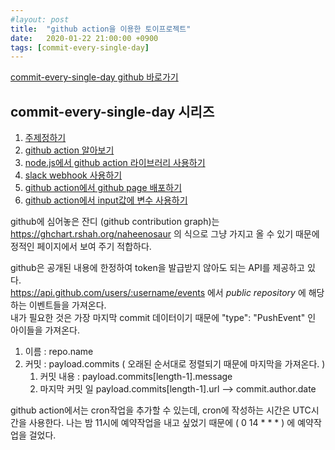 ```yaml
---
#layout: post
title:  "github action을 이용한 토이프로젝트"
date:   2020-01-22 21:00:00 +0900
tags: [commit-every-single-day]
---
```


[commit-every-single-day github 바로가기]()

## commit-every-single-day 시리즈
1. [주제정하기]()  
2. [github action 알아보기]()  
3. [node.js에서 github action 라이브러리 사용하기]()  
4. [slack webhook 사용하기]()  
5. [github action에서 github page 배포하기]()  
6. [github action에서 input값에 변수 사용하기]()  


github에 심어놓은 잔디 (github contribution graph)는   
https://ghchart.rshah.org/naheenosaur 의 식으로 그냥 가지고 올 수 있기 때문에 정적인 페이지에서 보여 주기 적합하다.

github은 공개된 내용에 한정하여 token을 발급받지 않아도 되는 API를 제공하고 있다.  
https://api.github.com/users/:username/events 에서 _public repository_ 에 해당하는 이벤트들을 가져온다.  
내가 필요한 것은 가장 마지막 commit 데이터이기 때문에 "type": "PushEvent" 인 아이들을 가져온다.  
1. 이름 : repo.name
2. 커밋 : payload.commits ( 오래된 순서대로 정렬되기 때문에 마지막을 가져온다. )
    1. 커밋 내용 : payload.commits[length-1].message
    2. 마지막 커밋 일 payload.commits[length-1].url --> commit.author.date
    
github action에서는 cron작업을 추가할 수 있는데, cron에 작성하는 시간은 UTC시간을 사용한다.
나는 밤 11시에 예약작업을 내고 싶었기 때문에 ( 0 14 * * * ) 에 예약작업을 걸었다.



